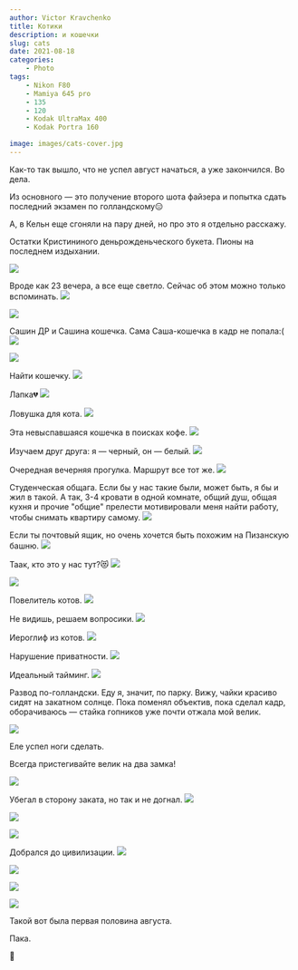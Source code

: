 ```yaml
---
author: Victor Kravchenko
title: Котики
description: и кошечки
slug: cats
date: 2021-08-18
categories:
    - Photo
tags:
    - Nikon F80
    - Mamiya 645 pro
    - 135
    - 120
    - Kodak UltraMax 400
    - Kodak Portra 160

image: images/cats-cover.jpg
---
```


Как-то так вышло, что не успел август начаться, а уже закончился. Во дела.

Из основного — это получение второго шота файзера и попытка сдать последний экзамен по голландскому😑 

А, в Кельн еще сгоняли на пару дней, но про это я отдельно расскажу. 

Остатки Кристининого деньрожденьческого букета. Пионы на последнем издыхании.

![](images/cats-00001.jpg)

Вроде как 23 вечера, а все еще светло. Сейчас об этом можно только вспоминать.
![](images/cats-00002.jpg)

![](images/cats-00004.jpg)

Сашин ДР и Сашина кошечка. Сама Саша-кошечка в кадр не попала:(
![](images/cats-00006.jpg)

![](images/cats-00007.jpg)

Найти кошечку.
![](images/cats-00008.jpg)

Лапка💔
![](images/cats-00009.jpg)

Ловушка для кота.
![](images/cats-00040.jpg)

Эта невыспавшаяся кошечка в поисках кофе.
![](images/cats-00010.jpg)

Изучаем друг друга: я — черный, он — белый.
![](images/cats-00012.jpg)

Очередная вечерняя прогулка. Маршрут все тот же.
![](images/cats-00013.jpg)

Студенческая общага. Если бы у нас такие были, может быть, я бы и жил в такой. А так, 3-4 кровати в одной комнате, общий душ, общая кухня и прочие "общие" прелести мотивировали меня найти работу, чтобы снимать квартиру самому.
![](images/cats-00014.jpg)

Если ты почтовый ящик, но очень хочется быть похожим на Пизанскую башню.
![](images/cats-00015.jpg)

Таак, кто это у нас тут?😻
![](images/cats-00018.jpg)

![](images/cats-00019.jpg)

Повелитель котов.
![](images/cats-00020.jpg)

Не видишь, решаем вопросики.
![](images/cats-00021.jpg)

Иероглиф из котов.
![](images/cats-00023.jpg)

Нарушение приватности.
![](images/cats-00024.jpg)

Идеальный тайминг.
![](images/cats-00025.jpg)

Развод по-голландски. Еду я, значит, по парку. Вижу, чайки красиво сидят на закатном солнце. Пока поменял объектив, пока сделал кадр, оборачиваюсь — стайка гопников уже почти отжала мой велик. 

![](images/cats-00027.jpg)

Еле успел ноги сделать. 

Всегда пристегивайте велик на два замка!

![](images/cats-00028.jpg)

Убегал в сторону заката, но так и не догнал.
![](images/cats-00029.jpg)

![](images/cats-00030.jpg)

![](images/cats-00031.jpg)

Добрался до цивилизации.
![](images/cats-00033.jpg)

![](images/cats-00038.jpg)

![](images/cats-00035.jpg)

![](images/cats-00036.jpg)


Такой вот была первая половина августа.

Пака.

🐍 